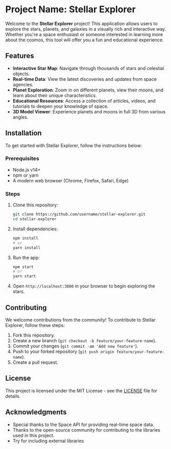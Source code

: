 # Project Name: Stellar Explorer

Welcome to the **Stellar Explorer** project! This application allows users to explore the stars, planets, and galaxies in a visually rich and interactive way. Whether you're a space enthusiast or someone interested in learning more about the cosmos, this tool will offer you a fun and educational experience.

## Features

- **Interactive Star Map**: Navigate through thousands of stars and celestial objects.
- **Real-time Data**: View the latest discoveries and updates from space agencies.
- **Planet Exploration**: Zoom in on different planets, view their moons, and learn about their unique characteristics.
- **Educational Resources**: Access a collection of articles, videos, and tutorials to deepen your knowledge of space.
- **3D Model Viewer**: Experience planets and moons in full 3D from various angles.

## Installation

To get started with Stellar Explorer, follow the instructions below:

### Prerequisites

- Node.js v14+
- npm or yarn
- A modern web browser (Chrome, Firefox, Safari, Edge)

### Steps

1. Clone this repository:
    ```bash
    git clone https://github.com/username/stellar-explorer.git
    cd stellar-explorer
    ```

2. Install dependencies:
    ```bash
    npm install
    # or
    yarn install
    ```

3. Run the app:
    ```bash
    npm start
    # or
    yarn start
    ```

4. Open `http://localhost:3000` in your browser to begin exploring the stars.

## Contributing

We welcome contributions from the community! To contribute to Stellar Explorer, follow these steps:

1. Fork this repository.
2. Create a new branch (`git checkout -b feature/your-feature-name`).
3. Commit your changes (`git commit -am 'Add new feature'`).
4. Push to your forked repository (`git push origin feature/your-feature-name`).
5. Create a pull request.

## License

This project is licensed under the MIT License - see the [LICENSE](LICENSE) file for details.

## Acknowledgments

- Special thanks to the Space API for providing real-time space data.
- Thanks to the open-source community for contributing to the libraries used in this project.
- Try for including external libraries
  
